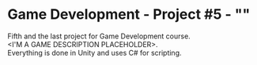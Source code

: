 # Game Development - Project #5 - ""
Fifth and the last project for Game Development course. <br/>
<I'M A GAME DESCRIPTION PLACEHOLDER>.<br/>
Everything is done in Unity and uses C# for scripting.
